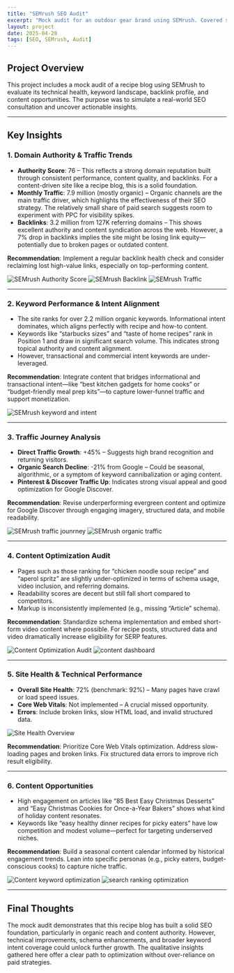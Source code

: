 ```yaml
---
title: "SEMrush SEO Audit"
excerpt: "Mock audit for an outdoor gear brand using SEMrush. Covered site health, keyword gaps, and competitor analysis."
layout: project
date: 2025-04-20
tags: [SEO, SEMrush, Audit]
---
```


## Project Overview

This project includes a mock audit of a recipe blog using SEMrush to evaluate its technical health, keyword landscape, backlink profile, and content opportunities. The purpose was to simulate a real-world SEO consultation and uncover actionable insights.

---

## Key Insights

### 1. **Domain Authority & Traffic Trends**

- **Authority Score**: 76 – This reflects a strong domain reputation built through consistent performance, content quality, and backlinks. For a content-driven site like a recipe blog, this is a solid foundation.
- **Monthly Traffic**: 7.9 million (mostly organic) – Organic channels are the main traffic driver, which highlights the effectiveness of their SEO strategy. The relatively small share of paid search suggests room to experiment with PPC for visibility spikes.
- **Backlinks**: 3.2 million from 127K referring domains – This shows excellent authority and content syndication across the web. However, a 7% drop in backlinks implies the site might be losing link equity—potentially due to broken pages or outdated content.

**Recommendation**: Implement a regular backlink health check and consider reclaiming lost high-value links, especially on top-performing content.

![SEMrush Authority Score](assets/images/semrushproject1_3.jpg)
![SEMrush Backlink](assets/images/semrushproject1_4.jpg)
![SEMrush Traffic](assets/images/semrushproject1_5.jpg)

---

### 2. **Keyword Performance & Intent Alignment**

- The site ranks for over 2.2 million organic keywords. Informational intent dominates, which aligns perfectly with recipe and how-to content.
- Keywords like “starbucks sizes” and “taste of home recipes” rank in Position 1 and draw in significant search volume. This indicates strong topical authority and content alignment.
- However, transactional and commercial intent keywords are under-leveraged.

**Recommendation**: Integrate content that bridges informational and transactional intent—like “best kitchen gadgets for home cooks” or “budget-friendly meal prep kits”—to capture lower-funnel traffic and support monetization.

![SEMrush keyword and intent](assets/images/semrushproject1_8.jpg)

---

### 3. **Traffic Journey Analysis**

- **Direct Traffic Growth**: +45% – Suggests high brand recognition and returning visitors.
- **Organic Search Decline**: -21% from Google – Could be seasonal, algorithmic, or a symptom of keyword cannibalization or aging content.
- **Pinterest & Discover Traffic Up**: Indicates strong visual appeal and good optimization for Google Discover.

**Recommendation**: Revise underperforming evergreen content and optimize for Google Discover through engaging imagery, structured data, and mobile readability.

![SEMrush traffic jounrney](assets/images/semrushproject1_7.jpg)
![SEMrush organic traffic](assets/images/semrushproject1_9.jpg)

---

### 4. **Content Optimization Audit**

- Pages such as those ranking for “chicken noodle soup recipe” and “aperol spritz” are slightly under-optimized in terms of schema usage, video inclusion, and referring domains.
- Readability scores are decent but still fall short compared to competitors.
- Markup is inconsistently implemented (e.g., missing “Article” schema).

**Recommendation**: Standardize schema implementation and embed short-form video content where possible. For recipe posts, structured data and video dramatically increase eligibility for SERP features.

![Content Optimization Audit](assets/images/semrushproject1_14.jpg)
![content dashboard](assets/images/semrushproject1_13.jpg)

---

### 5. **Site Health & Technical Performance**

- **Overall Site Health**: 72% (benchmark: 92%) – Many pages have crawl or load speed issues.
- **Core Web Vitals**: Not implemented – A crucial missed opportunity.
- **Errors**: Include broken links, slow HTML load, and invalid structured data.

![Site Health Overview](assets/images/semrushproject1_15.jpg)

**Recommendation**: Prioritize Core Web Vitals optimization. Address slow-loading pages and broken links. Fix structured data errors to improve rich result eligibility.

---

### 6. **Content Opportunities**

- High engagement on articles like “85 Best Easy Christmas Desserts” and “Easy Christmas Cookies for Once-a-Year Bakers” shows what kind of holiday content resonates.
- Keywords like “easy healthy dinner recipes for picky eaters” have low competition and modest volume—perfect for targeting underserved niches.

**Recommendation**: Build a seasonal content calendar informed by historical engagement trends. Lean into specific personas (e.g., picky eaters, budget-conscious cooks) to capture niche traffic.

![Content keyword optimization](assets/images/semrushproject1_11.jpg)
![search ranking optimization](assets/images/semrushproject1_10.jpg)

---

## Final Thoughts

The mock audit demonstrates that this recipe blog has built a solid SEO foundation, particularly in organic reach and content authority. However, technical improvements, schema enhancements, and broader keyword intent coverage could unlock further growth. The qualitative insights gathered here offer a clear path to optimization without over-reliance on paid strategies.

